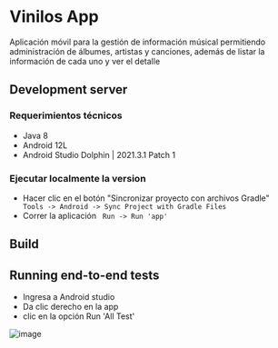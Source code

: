# Vinilos App

Aplicación móvil para la gestión de información músical permitiendo administración de  álbumes, artistas y canciones, además de listar la información de cada uno y ver el detalle

## Development server
 ### Requerimientos técnicos
 * Java 8
 * Android 12L
 * Android Studio Dolphin | 2021.3.1 Patch 1
### Ejecutar localmente la version
 * Hacer clic en el botón "Sincronizar proyecto con archivos Gradle"
    ``` Tools -> Android -> Sync Project with Gradle Files```
* Correr la aplicación
    ``` Run -> Run 'app'```

## Build


## Running end-to-end tests

* Ingresa a Android studio
* Da clic derecho en la app
* clic en la opción Run 'All Test'

![image](https://user-images.githubusercontent.com/98857876/200101589-39fabc56-5661-43a6-847f-f802ffaf0a83.png)





